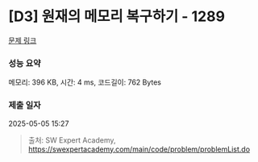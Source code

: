 # [D3] 원재의 메모리 복구하기 - 1289 

[문제 링크](https://swexpertacademy.com/main/code/problem/problemDetail.do?contestProbId=AV19AcoKI9sCFAZN) 

### 성능 요약

메모리: 396 KB, 시간: 4 ms, 코드길이: 762 Bytes

### 제출 일자

2025-05-05 15:27



> 출처: SW Expert Academy, https://swexpertacademy.com/main/code/problem/problemList.do